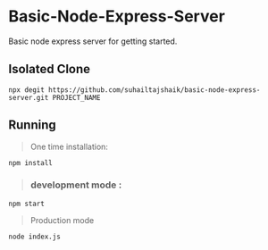 # Basic-Node-Express-Server
Basic node express server for getting started.

## Isolated Clone
```
npx degit https://github.com/suhailtajshaik/basic-node-express-server.git PROJECT_NAME
```
## Running 
> One time installation:
```
npm install
```
> ### development mode :
```
npm start
```
> Production mode 
```
node index.js
```
